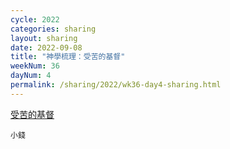 ```yaml
---
cycle: 2022
categories: sharing
layout: sharing
date: 2022-09-08
title: "神學梳理：受苦的基督"
weekNum: 36
dayNum: 4
permalink: /sharing/2022/wk36-day4-sharing.html
---
```


[受苦的基督](https://eccseattle.github.io/media/sharing/2022/wk036/2022-09-08-bin.m4a)

`小錢`
